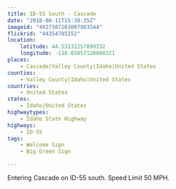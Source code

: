 ```yaml
---
title: ID-55 South - Cascade
date: "2018-08-11T15:38:35Z"
imageid: "4927307263097983544"
flickrid: "44354785152"
location:
    latitude: 44.53131257899332
    longitude: -116.03857120808321
places:
    - Cascade|Valley County|Idaho|United States
counties:
    - Valley County|Idaho|United States
countries:
    - United States
states:
    - Idaho|United States
highwaytypes:
    - Idaho State Highway
highways:
    - ID-55
tags:
    - Welcome Sign
    - Big Green Sign

---
```

Entering Cascade on ID-55 south.  Speed Limit 50 MPH.
